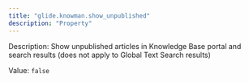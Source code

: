 ```yaml
---
title: "glide.knowman.show_unpublished"
description: "Property"
---
```


Description: Show unpublished articles in Knowledge Base portal and search results (does not apply to Global Text Search results)

Value: `false`